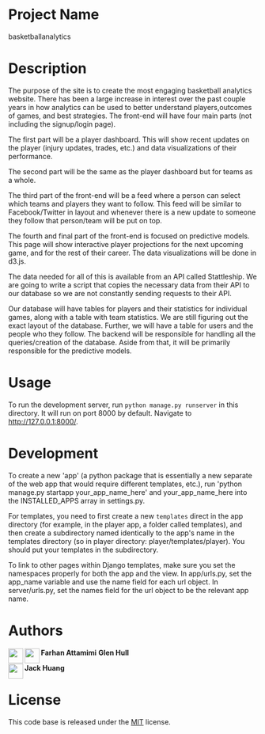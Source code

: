 # Project Name

basketballanalytics

# Description

The purpose of the site is to create the most engaging basketball analytics website. There has been a large increase in interest over the past couple years in how analytics can be used to better understand players,outcomes of games, and best strategies. The front-end will have four main parts (not including the signup/login page). 

The first part will be a player dashboard. This will show recent updates on the player (injury updates, trades, etc.) and data visualizations of their performance. 

The second part will be the same as the player dashboard but for teams as a whole. 

The third part of the front-end will be a feed where a person can select which teams and players they want to follow. This feed will be similar to Facebook/Twitter in layout and whenever there is a new update to someone they follow that person/team will be put on top. 

The fourth and final part of the front-end is focused on predictive models. This page will show interactive player projections for the next upcoming game, and for the rest of their career. The data visualizations will be done in d3.js.

The data needed for all of this is available from an API called Stattleship. We are going to write a script that copies the necessary data from their API to our database so we are not constantly sending requests to their API. 

Our database will have tables for players and their statistics for individual games, along with a table with team statistics. We are still figuring out the exact layout of the database. Further, we will have a table for users and the people who they follow. The backend will be responsible for handling all the queries/creation of the database. Aside from that, it will be primarily responsible for the predictive models.

# Usage

To run the development server, run `python manage.py runserver` in this directory.  It will run on port 8000 by default.  Navigate to http://127.0.0.1:8000/.

# Development 

To create a new 'app' (a python package that is essentially a new separate of the web app that would require different templates, etc.), run 'python manage.py startapp your_app_name_here' and your_app_name_here into the INSTALLED_APPS array in settings.py.

For templates, you need to first create a new `templates` direct in the app directory (for example, in the player app, a folder called templates), and then create a subdirectory named identically to the app's name in the templates directory (so in player directory: player/templates/player).  You should put your templates in the subdirectory.

To link to other pages within Django templates, make sure you set the namespaces properly for both the app and the view.  In app/urls.py, set the app_name variable and use the name field for each url object.  In server/urls.py, set the names field for the url object to be the relevant app name. 

# Authors

<a href="https://github.com/attfarhan"><img src="https://avatars0.githubusercontent.com/u/16265452?v=3&s=460" align="left" height="30px"></a> **Farhan Attamimi** 
<a href="https://github.com/glennhull"><img src="https://avatars3.githubusercontent.com/u/10781869?v=3&s=460" align="left" height="30px"></a> **Glen Hull** 

<a href="https://github.com/jackhuang19"><img src="https://avatars0.githubusercontent.com/u/25134347?v=3&s=460" align="left" height="30px"></a> **Jack Huang** 

# License

This code base is released under the [MIT](/LICENSE) license.
